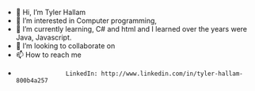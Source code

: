 - 👋 Hi, I’m Tyler Hallam
- 👀 I’m interested in Computer programming,
- 🌱 I’m currently learning, C# and html and I learned over the years were Java, Javascript.
- 💞️ I’m looking to collaborate on 
- 📫 How to reach me 
-                   LinkedIn: http://www.linkedin.com/in/tyler-hallam-800b4a257


<!---
TylerHallam/TylerHallam is a ✨ special ✨ repository because its `README.md` (this file) appears on your GitHub profile.
You can click the Preview link to take a look at your changes.
--->
